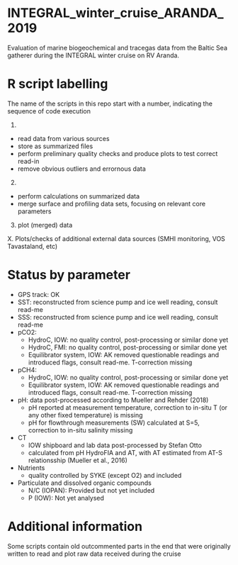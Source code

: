 # INTEGRAL_winter_cruise_ARANDA_2019
Evaluation of marine biogeochemical and tracegas data from the Baltic Sea gatherer during the INTEGRAL winter cruise on RV Aranda.

# R script labelling

The name of the scripts in this repo start with a number, indicating the sequence of code execution

1. 
* read data from various sources
* store as summarized files
* perform preliminary quality checks and produce plots to test correct read-in
* remove obvious outliers and errornous data

2. 
* perform calculations on summarized data
* merge surface and profiling data sets, focusing on relevant core parameters

3. plot (merged) data

X. Plots/checks of additional external data sources (SMHI monitoring, VOS Tavastaland, etc)


# Status by parameter

* GPS track: OK
* SST: reconstructed from science pump and ice well reading, consult read-me
* SSS: reconstructed from science pump and ice well reading, consult read-me
* pCO2:
  + HydroC, IOW: no quality control, post-processing or similar done yet
  + HydroC, FMI: no quality control, post-processing or similar done yet
  + Equilibrator system, IOW: AK removed questionable readings and introduced flags, consult read-me. T-correction missing
* pCH4:
  + HydroC, IOW: no quality control, post-processing or similar done yet
  + Equilibrator system, IOW: AK removed questionable readings and introduced flags, consult read-me. T-correction missing
* pH: data post-processed according to Mueller and Rehder (2018)
  + pH reported at measurement temperature, correction to in-situ T (or any other fixed temperature) is missing
  + pH for flowthrough measurements (SW) calculated at S=5, correction to in-situ salinity missing
* CT
  + IOW shipboard and lab data post-processed by Stefan Otto
  + calculated from pH HydroFIA and AT, with AT estimated from AT-S relationsship (Mueller et al., 2016)
* Nutrients
  + quality controlled by SYKE (except O2) and included
* Particulate and dissolved organic compounds
  + N/C (IOPAN): Provided but not yet included
  + P (IOW): Not yet analysed


# Additional information

Some scripts contain old outcommented parts in the end that were originally written to read and plot raw data received during the cruise
